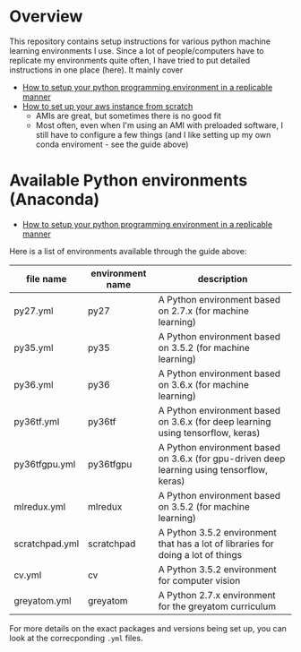# Overview

This repository contains setup instructions for various python machine learning environments I use. Since a lot of people/computers have to replicate my environments quite often, I have tried to put detailed instructions in one place (here). It mainly cover

* [How to setup your python programming environment in a replicable manner](https://github.com/soumendra/python-machinelearning-setup/blob/master/setup_environments.md)
* [How to set up your aws instance from scratch]()
    - AMIs are great, but sometimes there is no good fit
    - Most often, even when I'm using an AMI with preloaded software, I still have to configure a few things (and I like setting up my own conda enviroment - see the guide above)

# Available Python environments (Anaconda)

* [How to setup your python programming environment in a replicable manner](https://github.com/soumendra/python-machinelearning-setup/blob/master/setup_environments.md)

Here is a list of environments available through the guide above:

| file name | environment name | description |
|-----------|------------------|-------------|
|  py27.yml |   py27           | A Python environment based on 2.7.x (for machine learning) |
|  py35.yml |   py35           | A Python environment based on 3.5.2 (for machine learning) |
|  py36.yml |   py36           | A Python environment based on 3.6.x (for machine learning) |
|  py36tf.yml | py36tf         | A Python environment based on 3.6.x (for deep learning using tensorflow, keras) |
|  py36tfgpu.yml | py36tfgpu   | A Python environment based on 3.6.x (for gpu-driven deep learning using tensorflow, keras) |
| mlredux.yml | mlredux        | A Python environment based on 3.5.2 (for machine learning) |
| scratchpad.yml | scratchpad  | A Python 3.5.2 environment that has a lot of libraries for doing a lot of things |
| cv.yml         | cv          | A Python 3.5.2 environment for computer vision |
| greyatom.yml   | greyatom    | A Python 2.7.x environment for the greyatom curriculum |

For more details on the exact packages and versions being set up, you can look at the correcponding `.yml` files.
